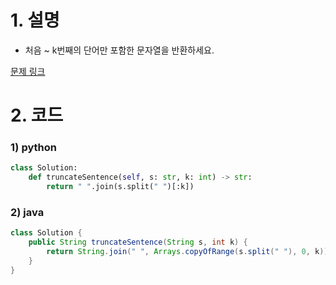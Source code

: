 # 1. 설명
- 처음 ~ k번째의 단어만 포함한 문자열을 반환하세요.


[문제 링크](https://leetcode.com/problems/truncate-sentence/)


# 2. 코드
### 1) python
```python
class Solution:
    def truncateSentence(self, s: str, k: int) -> str:
        return " ".join(s.split(" ")[:k])
```

### 2) java
```java
class Solution {
    public String truncateSentence(String s, int k) {
        return String.join(" ", Arrays.copyOfRange(s.split(" "), 0, k));
    }
}
```